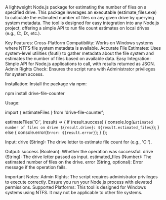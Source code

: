A lightweight Node.js package for estimating the number of files on a specified drive. This package leverages an executable (estimate_files.exe) to calculate the estimated number of files on any given drive by querying system metadata. The tool is designed for easy integration into any Node.js project, offering a simple API to run file count estimates on local drives (e.g., C:, D:, etc.).

Key Features:
Cross-Platform Compatibility: Works on Windows systems where NTFS file system metadata is available.
Accurate File Estimates: Uses system-level utilities (fsutil) to gather metadata about the file system and estimates the number of files based on available data.
Easy Integration: Simple API for Node.js applications to call, with results returned as JSON.
Admin Rights Check: Ensures the script runs with Administrator privileges for system access.

Installation:
Install the package via npm:

npm install drive-file-counter


Usage:

import { estimateFiles } from 'drive-file-counter';

estimateFiles('C:', (result) => {
    if (result.success) {
        console.log(`Estimated number of files on drive ${result.drive}: ${result.estimated_files}`);
    } else {
        console.error(`Error: ${result.error}`);
    }
});


Input:
drive (String): The drive letter to estimate file count for (e.g., 'C:').


Output:
success (Boolean): Whether the operation was successful.
drive (String): The drive letter passed as input.
estimated_files (Number): The estimated number of files on the drive.
error (String, optional): Error message if the operation fails.


Important Notes:
Admin Rights: The script requires administrator privileges to execute correctly. Ensure you run your Node.js process with elevated permissions.
Supported Platforms: This tool is designed for Windows systems using NTFS. It may not be applicable to other file systems.